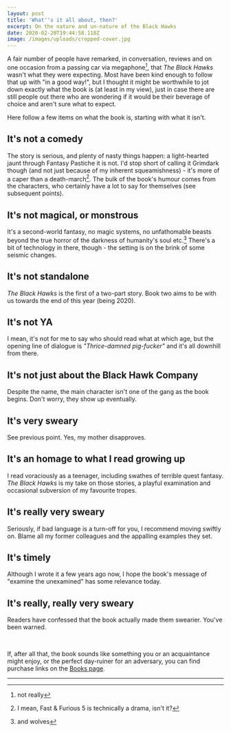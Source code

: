 ```yaml
---
layout: post
title: 'What''s it all about, then?'
excerpt: On the nature and un-nature of the Black Hawks
date: 2020-02-20T19:44:58.118Z
image: /images/uploads/cropped-cover.jpg
---
```

A fair number of people have remarked, in conversation, reviews and on one occasion from a passing car via megaphone[^1], that _The Black Hawks_ wasn't what they were expecting. Most have been kind enough to follow that up with "in a good way!", but I thought it might be worthwhile to jot down exactly what the book is (at least in my view), just in case there are still people out there who are wondering if it would be their beverage of choice and aren't sure what to expect.

Here follow a few items on what the book is, starting with what it isn't.

## It's not a comedy

The story is serious, and plenty of nasty things happen: a light-hearted jaunt through Fantasy Pastiche it is not. I'd stop short of calling it Grimdark though (and not just because of my inherent squeamishness) - it's more of a caper than a death-march[^2]. The bulk of the book's humour comes from the characters, who certainly have a lot to say for themselves (see subsequent points).

## It's not magical, or monstrous

It's a second-world fantasy, no magic systems, no unfathomable beasts beyond the true horror of the darkness of humanity's soul etc.[^3] There's a bit of technology in there, though - the setting is on the brink of some seismic changes.

## It's not standalone

_The Black Hawks_ is the first of a two-part story. Book two aims to be with us towards the end of this year (being 2020).

## It's not YA

I mean, it's not for me to say who should read what at which age, but the opening line of dialogue is _"Thrice-damned pig-fucker"_ and it's all downhill from there.

## It's not just about the Black Hawk Company

Despite the name, the main character isn't one of the gang as the book begins. Don't worry, they show up eventually.

## It's very sweary

See previous point. Yes, my mother disapproves.

## It's an homage to what I read growing up

I read voraciously as a teenager, including swathes of terrible quest fantasy. _The Black Hawks_ is my take on those stories, a playful examination and occasional subversion of my favourite tropes.

## It's really very sweary

Seriously, if bad language is a turn-off for you, I recommend moving swiftly on. Blame all my former colleagues and the appalling examples they set.

## It's timely

Although I wrote it a few years ago now, I hope the book's message of "examine the unexamined" has some relevance today.

## It's really, really very sweary

Readers have confessed that the book actually made them swearier. You've been warned.

<br>

If, after all that, the book sounds like something you or an acquaintance might enjoy, or the perfect day-ruiner for an adversary, you can find purchase links on the [Books page](/books).

---

[^1]: not really

[^2]: I mean, Fast & Furious 5 is technically a drama, isn't it?

[^3]: and wolves

